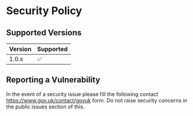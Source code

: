 # Security Policy

## Supported Versions

| Version | Supported          |
| ------- | ------------------ |
| 1.0.x | :white_check_mark: |

## Reporting a Vulnerability

In the event of a security issue please fill the following contact https://www.gov.uk/contact/govuk form. Do not raise security concerns in the public issues section of this.
